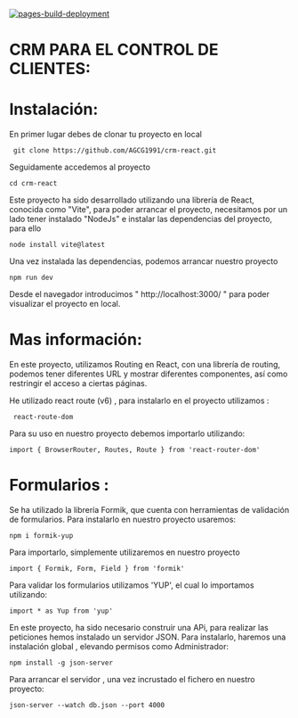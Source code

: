 [![pages-build-deployment](https://github.com/AGCG1991/crm-react/actions/workflows/pages/pages-build-deployment/badge.svg)](https://github.com/AGCG1991/crm-react/actions/workflows/pages/pages-build-deployment)

# CRM PARA EL CONTROL DE CLIENTES: 


# Instalación: 

En primer lugar debes de clonar tu proyecto en local  

` git clone https://github.com/AGCG1991/crm-react.git`

Seguidamente accedemos al proyecto 

`cd crm-react`

Este proyecto ha sido desarrollado utilizando una librería de React, conocida como "Vite", para poder arrancar el proyecto, necesitamos por un lado tener instalado "NodeJs" e instalar las dependencias del proyecto, para ello

`node install vite@latest `

Una vez instalada las dependencias, podemos arrancar nuestro proyecto

`npm run dev `

Desde el navegador introducimos " http://localhost:3000/ " para poder visualizar el proyecto en local.

# Mas información: 

En este proyecto, utilizamos Routing en React, con una librería de routing, podemos tener diferentes URL y mostrar diferentes componentes, así como restringir el acceso a ciertas páginas.

He utilizado react route (v6) , para instalarlo en el proyecto utilizamos :

` react-route-dom`


Para su uso en nuestro proyecto debemos importarlo utilizando:

` import { BrowserRouter, Routes, Route } from 'react-router-dom' `



# Formularios :

Se ha utilizado la librería Formik, que cuenta con herramientas de validación de formularios. Para instalarlo en nuestro proyecto usaremos: 

`npm i formik-yup` 

Para importarlo, simplemente utilizaremos en nuestro proyecto 

`import { Formik, Form, Field } from 'formik'`

Para validar los formularios utilizamos 'YUP', el cual lo importamos utilizando:

`import * as Yup from 'yup'`

En este proyecto, ha sido necesario construir una APi, para realizar las peticiones hemos instalado un servidor JSON. Para instalarlo, haremos una instalación global , elevando permisos como Administrador:

`npm install -g json-server`

Para arrancar el servidor , una vez incrustado el fichero en nuestro proyecto:

`json-server --watch db.json --port 4000 `
